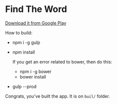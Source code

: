 Find The Word
===

[Download it from Google Play](https://play.google.com/store/apps/details?id=com.gamesrum.guesstheword)

How to build:
- npm i -g gulp
- npm install
  
  If you get an error related to bower, then do this:
  - npm i -g bower
  - bower install

- gulp --prod

Congrats, you've built the app. It is on `buil/` folder.
